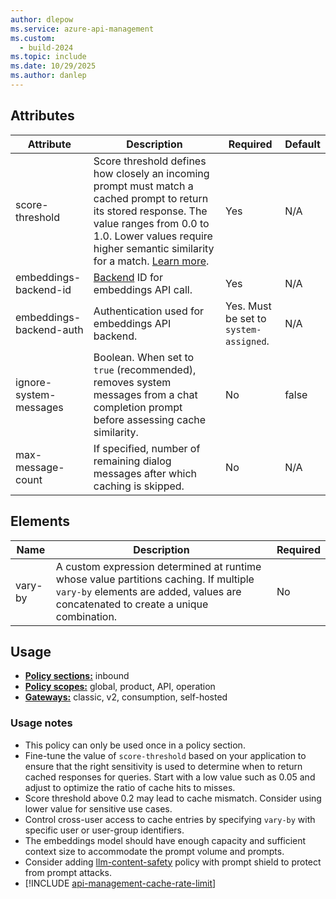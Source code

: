 ```yaml
---
author: dlepow
ms.service: azure-api-management
ms.custom:
  - build-2024
ms.topic: include
ms.date: 10/29/2025
ms.author: danlep
---
```


## Attributes

| Attribute         | Description                                            | Required | Default |
| ----------------- | ------------------------------------------------------ | -------- | ------- |
| score-threshold	| Score threshold defines how closely an incoming prompt must match a cached prompt to return its stored response. The value ranges from 0.0 to 1.0. Lower values require higher semantic similarity for a match. [Learn more](../articles/redis/tutorial-semantic-cache.md#change-the-similarity-threshold). | Yes |	N/A |
| embeddings-backend-id | [Backend](../articles/api-management/backends.md) ID for embeddings API call. |	Yes |	N/A |
| embeddings-backend-auth | Authentication used for embeddings API backend. | Yes. Must be set to `system-assigned`. | N/A |
| ignore-system-messages | Boolean. When set to `true` (recommended), removes system messages from a chat completion prompt before assessing cache similarity. | No | false |
| max-message-count | If specified, number of remaining dialog messages after which caching is skipped. | No | N/A |
                                             
## Elements

|Name|Description|Required|
|----------|-----------------|--------------|
|vary-by| A custom expression determined at runtime whose value partitions caching. If multiple `vary-by` elements are added, values are concatenated to create a unique combination. | No |

## Usage


- [**Policy sections:**](../articles/api-management//api-management-howto-policies.md#understanding-policy-configuration) inbound
- [**Policy scopes:**](../articles/api-management//api-management-howto-policies.md#scopes) global, product, API, operation
-  [**Gateways:**](../articles/api-management/api-management-gateways-overview.md) classic, v2, consumption, self-hosted

### Usage notes

- This policy can only be used once in a policy section.
- Fine-tune the value of `score-threshold` based on your application to ensure that the right sensitivity is used to determine when to return cached responses for queries. Start with a low value such as 0.05 and adjust to optimize the ratio of cache hits to misses.
- Score threshold above 0.2 may lead to cache mismatch. Consider using lower value for sensitive use cases.
- Control cross-user access to cache entries by specifying `vary-by` with specific user or user-group identifiers.
- The embeddings model should have enough capacity and sufficient context size to accommodate the prompt volume and prompts.
- Consider adding [llm-content-safety](../articles/api-management//llm-content-safety-policy.md) policy with prompt shield to protect from prompt attacks.
- [!INCLUDE [api-management-cache-rate-limit](api-management-cache-rate-limit.md)]